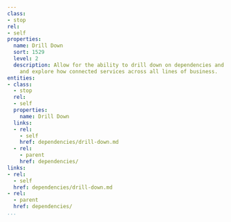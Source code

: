 ```yaml
---
class:
- stop
rel:
- self
properties:
  name: Drill Down
  sort: 1529
  level: 2
  description: Allow for the ability to drill down on dependencies and understand
    and explore how connected services across all lines of business.
entities:
- class:
  - stop
  rel:
  - self
  properties:
    name: Drill Down
  links:
  - rel:
    - self
    href: dependencies/drill-down.md
  - rel:
    - parent
    href: dependencies/
links:
- rel:
  - self
  href: dependencies/drill-down.md
- rel:
  - parent
  href: dependencies/
...
```

